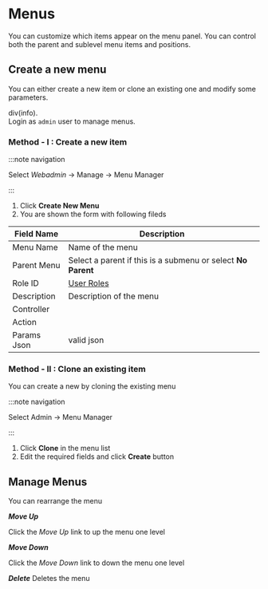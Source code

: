 # Menus

You can customize which items appear on the menu panel. You can control
both the parent and sublevel menu items and positions.

## Create a new menu

You can either create a new item or clone an existing one and modify
some parameters.

div(info).  
Login as `admin` user to manage menus.

### Method - I : Create a new item

:::note navigation

Select *Webadmin* -\> Manage -\> Menu Manager

:::

1. Click **Create New Menu**
2. You are shown the form with following fileds

| Field Name  | Description                                                  |
| ----------- | ------------------------------------------------------------ |
| Menu Name   | Name of the menu                                             |
| Parent Menu | Select a parent if this is a submenu or select **No Parent** |
| Role ID     | [User Roles](/docs/ug/webadmin/userroles.html)               |
| Description | Description of the menu                                      |
| Controller  |                                                              |
| Action      |                                                              |
| Params Json | valid json                                                   |

### Method - II : Clone an existing item

You can create a new by cloning the existing menu

:::note navigation

Select Admin -\> Menu Manager

:::

1. Click **Clone** in the menu list
2. Edit the required fields and click **Create** button

## Manage Menus

You can rearrange the menu

***Move Up***

Click the *Move Up* link to up the menu one level

<!-- -->

***Move Down***

Click the *Move Down* link to down the menu one level

<!-- -->

***Delete***
Deletes the menu
